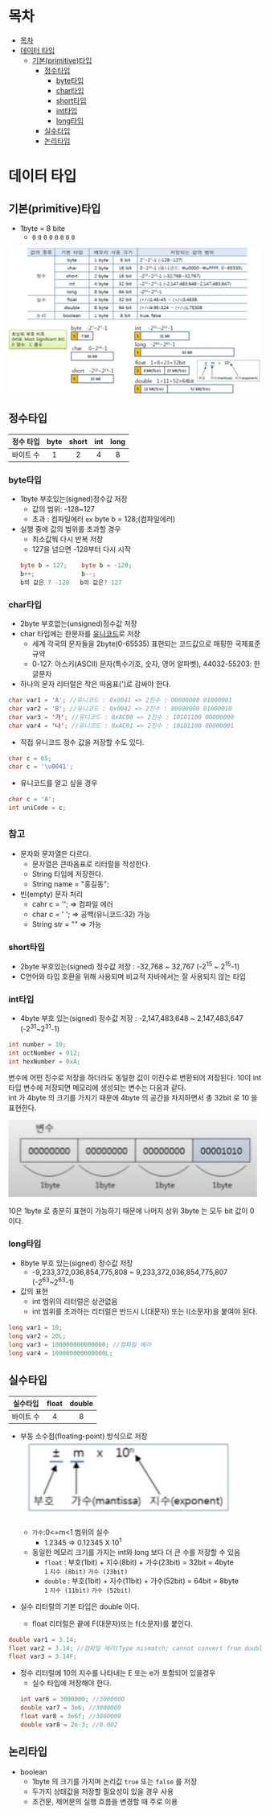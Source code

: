 # 목차
- [목차](#목차)
- [데이터 타입](#데이터-타입)
  - [기본(primitive)타입](#기본(primitive)타입)
    - [정수타입](#정수타입)
      - [byte타입](#byte타입)
      - [char타입](#char타입)
      - [short타입](#short타입)
      - [int타입](#int타입)
      - [long타입](#long타입)
    - [실수타입](#실수타입)
    - [논리타입](#논리타입)   
    
# 데이터 타입
## 기본(primitive)타입
- 1byte = 8 bite
  - `0` `0` `0` `0` `0` `0` `0` `0`

![primitiveType](../../assets/image/java/primitiveType.png)

## 정수타입   

정수 타입|byte|short|int|long
:------:|:------:|:------:|:------:|:------:
바이트 수|1|2|4|8

### byte타입
- 1byte 부호있는(signed)정수값 저장
  - 값의 범위: -128~127
  - 초과 : 컴파일에러 `ex` byte b = 128;(컴파일에러)
- 실행 중에 값의 범위를 초과할 경우
  - 최소값붜 다시 반복 저장
  - 127을 넘으면 -128부터 다시 시작
  ```java
  byte b = 127;    byte b = -128;
  b++;             b--;
  b의 값은 ? -128   b의 값은? 127
  ```
### char타입   

- 2byte 부호없는(unsigned)정수값 저장
- char 타입에는 한문자를 [유니코드](http://www.unicode.org)로 저장
  - 세계 각국의 문자들을 2byte(0-65535) 표현되는 코드값으로 매핑한 국제표준규약
  - 0-127: 아스키(ASCII) 문자(특수기호, 숫자, 영어 알파벳), 44032-55203: 한글문자
- 하나의 문자 리터럴은 작은 따옴표(')로 감싸야 한다.
```java
char var1 = 'A'; //유니코드 : 0x0041 => 2진수 : 00000000 01000001
char var2 = 'B'; //유니코드 : 0x0042 => 2진수 : 00000000 01000010
char var3 = '가'; //유니코드 : 0xAC00 => 2진수 : 10101100 00000000
char var4 = '나'; //유니코드 : 0xAC01 => 2진수 : 10101100 00000001
```
- 직접 유니코드 정수 값을 저장할 수도 있다.
```java
char c = 65;
char c = '\u0041';
```
- 유니코드를 알고 싶을 경우
```java
char c = 'A';
int uniCode = c;
```
`참고`
-
- 문자와 문자열은 다르다.
  - 문자열은 큰따옴표로 리터럴을 작성한다.
  - String 타입에 저장한다.
  - String name = "홍길동";
- 빈(empty) 문자 처리
  - cahr c = ''; => 컴파일 에러
  - char c = ' '; => 공백(유니코드:32) 가능
  - String str = "" => 가능

### short타입
- 2byte 부호있는(signed) 정수값 저장 : -32,768 ~ 32,767 (-2<sup>15</sup> ~ 2<sup>15</sup>-1)
- C언어와 타입 호환을 위해 사용되며 비교적 자바에서는 잘 사용되지 않는 타입

### int타입
- 4byte 부호 있는(signed) 정수값 저장 : -2,147,483,648 ~ 2,147,483,647 (-2<sup>31</sup>~2<sup>31</sup>-1)
```java
int number = 10;
int octNumber = 012;
int hexNumber = 0xA;
```
변수에 어떤 진수로 저장을 하더라도 동일한 값이 이진수로 변환되어 저장된다. 10이 int 타입 변수에 저장되면 메모리에 생성되는 변수는 다음과 같다.   
int 가 4byte 의 크기를 가지기 때문에 4byte 의 공간을 차지하면서 총 32bit 로 10 을 표현한다.

![intTypeByte](../../assets/image/java/intTypeByte.png)

10은 1byte 로 충분히 표현이 가능하기 때문에 나머지 상위 3byte 는 모두 bit 값이 0 이다.

### long타입
- 8byte 부호 있는(signed) 정수값 저장
  - -9,233,372,036,854,775,808 ~ 9,233,372,036,854,775,807 (-2<sup>63</sup>~2<sup>63</sup>-1)
- 값의 표현
  - int 범위의 리터럴은 상관없음
  - int 범위를 초과하는 리터럴은 반드시 L(대문자) 또는 l(소문자)을 붙여야 된다.
```java
long var1 = 10;
long var2 = 20L;
long var3 = 100000000000000; //컴파일 에러
long var4 = 100000000000000L;
```

## 실수타입

실수타입|float|double
:------:|:------:|:------:
바이트 수|4|8

- 부동 소수점(floating-point) 방식으로 저장   
![실수타입](../../assets/image/java/실수타입.png)   

  - `가수`:0<=m<1 범위의 실수
    - 1.2345 => 0.12345 X 10<sup>1</sup>
  - 동일한 메모리 크기를 가지는 int와 long 보다 더 큰 수를 저장할 수 있음
    - `float` : 부호(1bit) + 지수(8bit) + 가수(23bit) = 32bit = 4byte   
`1` `지수 (8bit)` `가수 (23bit)`   
    - `double` : 부호(1bit) + 지수(11bit) + 가수(52bit) = 64bit = 8byte   
    `1` `지수 (11bit)` `가수 (52bit)`  
- 실수 리터럴의 기본 타입은 double 이다.
  - float 리터럴은 끝에 F(대문자)또는 f(소문자)를 붙인다.   
```java
double var1 = 3.14;
float var2 = 3.14; //컴파일 에러(Type mismatch; cannot convert from double to float)
float var3 = 3.14F;
```
- 정수 리터럴에 10의 지수를 나타내는 E 또는 e가 포함되어 있을경우
  - 실수 타입에 저장해야 한다.
  ```java
  int var6 = 3000000; //3000000
  double var7 = 3e6; //3000000
  float var8 = 3e6f; //3000000
  double var8 = 2e-3; //0.002
  ```
## 논리타입
 - boolean
    - 1byte 의 크기를 가지며 논리값 `true` 또는 `false` 를 저장
    - 두가지 상태값을 저장할 필요성이 있을 경우 사용
    - 조건문, 제어문의 실행 흐름을 변경할 때 주로 이용